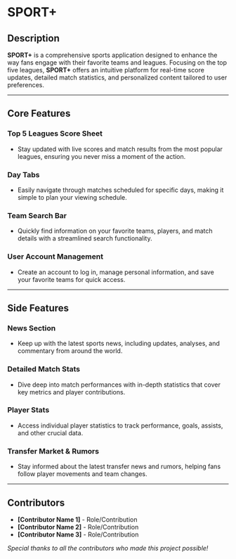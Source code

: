 # SPORT+

## Description

**SPORT+** is a comprehensive sports application designed to enhance the way fans engage with their favorite teams and leagues. Focusing on the top five leagues, **SPORT+** offers an intuitive platform for real-time score updates, detailed match statistics, and personalized content tailored to user preferences.

---

## Core Features

### Top 5 Leagues Score Sheet
- Stay updated with live scores and match results from the most popular leagues, ensuring you never miss a moment of the action.

### Day Tabs
- Easily navigate through matches scheduled for specific days, making it simple to plan your viewing schedule.

### Team Search Bar
- Quickly find information on your favorite teams, players, and match details with a streamlined search functionality.

### User Account Management
- Create an account to log in, manage personal information, and save your favorite teams for quick access.

---

## Side Features

### News Section
- Keep up with the latest sports news, including updates, analyses, and commentary from around the world.

### Detailed Match Stats
- Dive deep into match performances with in-depth statistics that cover key metrics and player contributions.

### Player Stats
- Access individual player statistics to track performance, goals, assists, and other crucial data.

### Transfer Market & Rumors
- Stay informed about the latest transfer news and rumors, helping fans follow player movements and team changes.

---

## Contributors

- **[Contributor Name 1]** - Role/Contribution
- **[Contributor Name 2]** - Role/Contribution
- **[Contributor Name 3]** - Role/Contribution

*Special thanks to all the contributors who made this project possible!*
